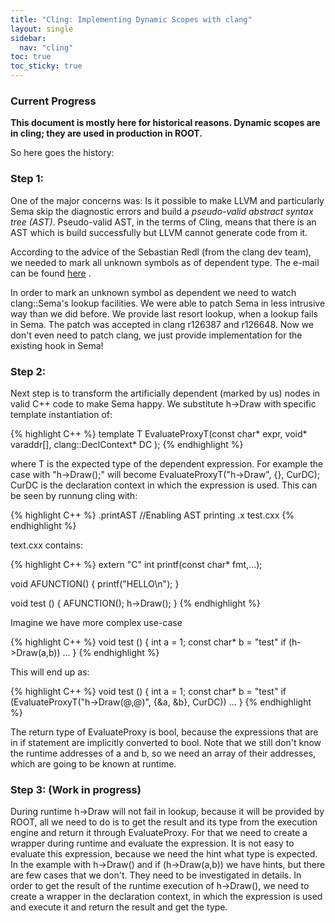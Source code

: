 ```yaml
---
title: "Cling: Implementing Dynamic Scopes with clang"
layout: single
sidebar:
  nav: "cling"
toc: true
toc_sticky: true
---
```



### Current Progress


<b>This document is mostly here for historical reasons. Dynamic scopes are in cling;
they are used in production in ROOT.</b>


So here goes the history:

### Step 1:

One of the major concerns was: Is it possible to make LLVM and particularly Sema skip the
diagnostic errors and build a <i>pseudo-valid abstract syntax tree (AST)</i>. Pseudo-valid
AST, in the terms of Cling, means that there is an AST which is build successfully but
LLVM cannot generate code from it.


According to the advice of the Sebastian Redl (from the clang dev team), we needed to mark all
unknown symbols as of dependent type. The e-mail can be found
<a href="http://comments.gmane.org/gmane.comp.compilers.clang.devel/10463" title="clang, unknown identifiers, and ahead of time compilation">here</a>
.

In order to mark an unknown symbol as dependent we need to watch clang::Sema's lookup
facilities. We were able to patch Sema in less intrusive way than we did before. We provide last resort lookup, when a lookup fails in Sema. The patch was accepted in clang r126387 and r126648. Now we don't even need to patch clang, we just provide implementation for the existing hook in Sema!

### Step 2:

Next step is to transform the artificially dependent (marked by us) nodes in valid C++ code
to make Sema happy. We substitute h-&gt;Draw with specific template instantiation of:

{% highlight C++ %}
  template<typename T>
  T EvaluateProxyT(const char* expr, void* varaddr[], clang::DeclContext* DC );
{% endhighlight %}

where T is the expected type of the dependent expression. For example the case with "h-&gt;Draw();" will become EvaluateProxyT("h-&gt;Draw", {}, CurDC); CurDC is the declaration context in which the expression is used.
This can be seen by runnung cling with:

{% highlight C++ %}
  .printAST //Enabling AST printing
  .x test.cxx
{% endhighlight %}

text.cxx contains:

{% highlight C++ %}
  extern "C" int printf(const char* fmt,...);

  void AFUNCTION() {
    printf("HELLO\n");
  }

  void test () {
    AFUNCTION();
    h->Draw();
  }
{% endhighlight %}

Imagine we have more complex use-case

{% highlight C++ %}
  void test () {
    int a = 1;
    const char* b = "test"
    if (h->Draw(a,b))
      ...
  }
{% endhighlight %}

This will end up as:

{% highlight C++ %}
  void test () {
    int a = 1;
    const char* b = "test"
    if (EvaluateProxyT<bool>("h->Draw(@,@)", {&a, &b}, CurDC))
      ...
  }
{% endhighlight %}

The return type of EvaluateProxy is bool, because the expressions that are in if statement
are implicitly converted to bool. Note that we still don't know the runtime addresses of a
and b, so we need an array of their addresses, which are going to be known at runtime.

###  Step 3: (Work in progress)
During runtime h-&gt;Draw will not fail in lookup, because it will be provided by ROOT, all we need to do is to get the result and its type from the execution engine and return it through EvaluateProxy.
For that we need to create a wrapper during runtime and evaluate the expression.
It is not easy to evaluate this expression, because we need the hint what type is expected. In the example with h-&gt;Draw() and if (h-&gt;Draw(a,b)) we have hints, but there are few cases that we don't. They need to be investigated in details.
In order to get the result of the runtime execution of h-&gt;Draw(), we need to create a wrapper in the declaration context, in which the expression is used and execute it and return the result and get the type.